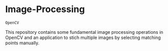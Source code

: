 # Image-Processing

`OpenCV`

This repository contains some fundamental image processing operations in OpenCV and an application to stich multiple images by selecting matching points manually.
